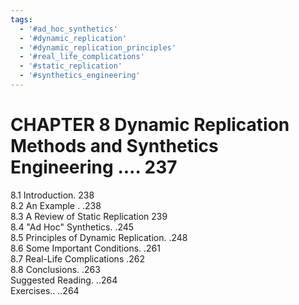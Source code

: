 ```yaml
---
tags:
  - '#ad_hoc_synthetics'
  - '#dynamic_replication'
  - '#dynamic_replication_principles'
  - '#real_life_complications'
  - '#static_replication'
  - '#synthetics_engineering'
---
```

# CHAPTER 8 Dynamic Replication Methods and Synthetics Engineering .... 237  

8.1 Introduction. 238   
8.2 An Example . .238   
8.3 A Review of Static Replication 239   
8.4 "Ad Hoc" Synthetics. .245   
8.5 Principles of Dynamic Replication. .248   
8.6 Some Important Conditions. .261   
8.7 Real-Life Complications .262   
8.8 Conclusions. .263   
Suggested Reading. ..264   
Exercises.. ..264  

